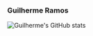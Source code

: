 
### Guilherme Ramos 


![Guilherme's GitHub stats](https://github-readme-stats.vercel.app/api?username=xxjamisxx&show_icons=true&theme=radical)




